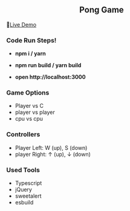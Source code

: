 <h2 align="center">Pong Game</h2>

:rocket:[Live Demo](https://ozgurdevo.github.io/Typescript-PongGame/ "Live Demo")

### Code Run Steps! ###

-  **npm i / yarn**

- **npm run build / yarn build**

- **open http://localhost:3000**

### Game Options ###
* Player vs C
* player vs player
* cpu vs cpu

### Controllers ###
* Player Left: W (up), S (down) 
* player Right: ↑ (up), ↓ (down)

### Used Tools ###
* Typescript
* jQuery
* sweetalert
* esbuild